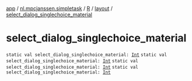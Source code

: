 [app](../../../index.md) / [nl.mpcjanssen.simpletask](../../index.md) / [R](../index.md) / [layout](index.md) / [select_dialog_singlechoice_material](.)

# select_dialog_singlechoice_material

`static val select_dialog_singlechoice_material: `[`Int`](https://kotlinlang.org/api/latest/jvm/stdlib/kotlin/-int/index.html)
`static val select_dialog_singlechoice_material: `[`Int`](https://kotlinlang.org/api/latest/jvm/stdlib/kotlin/-int/index.html)
`static val select_dialog_singlechoice_material: `[`Int`](https://kotlinlang.org/api/latest/jvm/stdlib/kotlin/-int/index.html)
`static val select_dialog_singlechoice_material: `[`Int`](https://kotlinlang.org/api/latest/jvm/stdlib/kotlin/-int/index.html)